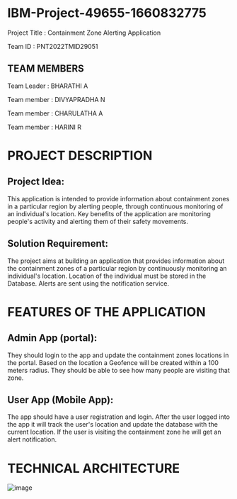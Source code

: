 # IBM-Project-49655-1660832775

Project Title : Containment Zone Alerting Application

Team ID :  PNT2022TMID29051


## TEAM MEMBERS

Team Leader : BHARATHI A

Team member : DIVYAPRADHA N

Team member : CHARULATHA A

Team member : HARINI R


# PROJECT DESCRIPTION

## Project Idea:
This application is intended to provide information about containment zones in a particular region by alerting people, through continuous monitoring of an individual's location.  Key benefits of the application are monitoring people's activity and alerting them of their safety movements.

## Solution Requirement:
The project aims at building an application that provides information about the containment zones of a particular region by continuously monitoring an individual's location. Location of the individual must be stored in the Database. Alerts are sent using the notification service. 

# FEATURES OF THE APPLICATION

## Admin App (portal):
They should login to the app and update the containment zones locations in the portal.  Based on the location a Geofence will be created within a 100 meters radius.  They should be able to see how many people are visiting that zone.

## User App (Mobile App):
The app should have a user registration and login.  After the user logged into the app it will  track the user's location and update the database with the current location.  If the user is visiting the containment zone he will get an alert notification.

# TECHNICAL ARCHITECTURE

![image](https://user-images.githubusercontent.com/76810146/197011954-fc09ab22-b8cd-4839-bf74-622d4089c4c3.png)
